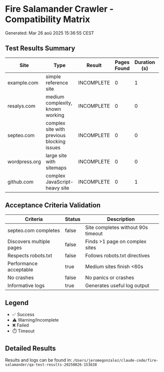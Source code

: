 # Fire Salamander Crawler - Compatibility Matrix

Generated: Mar 26 aoû 2025 15:36:55 CEST

## Test Results Summary

| Site | Type | Result | Pages Found | Duration (s) | Status |
|------|------|--------|-------------|--------------|--------|
| example.com | simple reference site | INCOMPLETE | 0 | 1 | ⚠️ |
| resalys.com | medium complexity, known working | INCOMPLETE | 0 | 0 | ⚠️ |
| septeo.com | complex site with previous blocking issues | INCOMPLETE | 0 | 0 | ⚠️ |
| wordpress.org | large site with sitemaps | INCOMPLETE | 0 | 0 | ⚠️ |
| github.com | complex JavaScript-heavy site | INCOMPLETE | 0 | 1 | ⚠️ |

## Acceptance Criteria Validation

| Criteria | Status | Description |
|----------|--------|-------------|
| septeo.com completes | false | Site completes without 90s timeout |
| Discovers multiple pages | false | Finds >1 page on complex sites |
| Respects robots.txt | false | Follows robots.txt directives |
| Performance acceptable | true | Medium sites finish <60s |
| No crashes | false | No panics or crashes |
| Informative logs | true | Generates useful log output |

## Legend
- ✅ Success
- ⚠️ Warning/Incomplete
- ❌ Failed
- ⏱️ Timeout

## Detailed Results

Results and logs can be found in: `/Users/jeromegonzalez/claude-code/fire-salamander/qa-test-results-20250826-153638`

